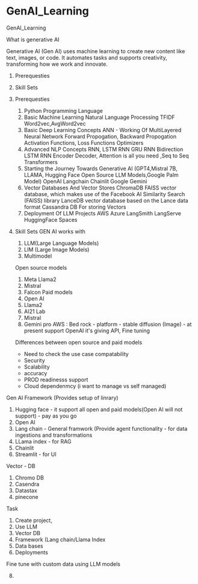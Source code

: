 # GenAI_Learning
GenAI_Learning

What is generative AI

Generative AI (Gen AI) uses machine learning to create new content like text, images, or code. It automates tasks and supports creativity, transforming how we work and innovate.

1. Prerequesties
2. Skill Sets

1. Prerequesties
      1. Python Programming Language 
      2. Basic Machine Learning Natural Language Processing 
          TFIDF
          Word2vec,AvgWord2vec
      3. Basic Deep Learning Concepts 
          ANN - Working Of MultiLayered Neural Network
          Forward Propogation, Backward Propogation
          Activation Functions, Loss Functions
          Optimizers
      4. Advanced NLP Concepts 
          RNN, LSTM RNN
          GRU RNN
          Bidirection LSTM RNN
          Encoder Decoder, Attention is all you need ,Seq to Seq
          Transformers
      5. Starting the Journey Towards Generative AI (GPT4,Mistral 7B, LLAMA, Hugging Face Open Source LLM Models,Google Palm Model)
      OpenAI
      Langchain
      Chainlit
      Google Gemini
      5. Vector Databases And Vector Stores
      ChromaDB
        FAISS vector database, which makes use of the Facebook AI Similarity Search (FAISS) library
        LanceDB vector database based on the Lance data format
        Cassandra DB For storing Vectors
      6. Deployment Of LLM Projects
        AWS
        Azure
        LangSmith
        LangServe
        HuggingFace Spaces
2. Skill Sets
   GEN AI works with
   1. LLM(Large Language Models)
   2. LIM (Large Image Models)
   3. Multimodel

   Open source models
    1. Meta Llama2
    2. Mistral
    3. Falcon
   Paid models
    1. Open AI
    2. Llama2
    3. AI21 Lab
    4. Mistral
    5. Gemini pro
   AWS : Bed rock - platform - stable diffusion (Image) - at present support OpenAI
  it's giving API, Fine tuning
   
   Differences between open source and paid models
    - Need to check the use case compatability
    - Security
    - Scalability
    - accuracy
    - PROD readinesss support
    - Cloud dependenmcy (i want to manage vs self managed)

Gen AI Framework (Provides setup of linrary)
1. Hugging face - it support all open and paid models(Open AI will not support) - pay as you go
2. Open AI
3. Lang chain - General framwork (Provide agent functionality - for data ingestions and transformations
4. LLama index - for RAG
5. Chainlit
6. Streamlit - for UI

Vector - DB
1. Chromo DB
2. Casendra
3. Datastax
4. pinecone

Task
1. Create project,
2. Use LLM
3. Vector DB
4. Framework (Lang chain/Llama Index
5. Data bases
6. Deployments

Fine tune with custom data using LLM models

8. 
